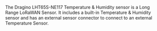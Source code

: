 The Dragino LHT65S-NE117 Temperature & Humidity sensor is a Long Range LoRaWAN Sensor. It includes a built-in Temperature & Humidity sensor and has an external sensor connector to connect to an external Temperature Sensor.
